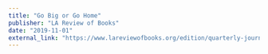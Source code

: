 ```yaml
---
title: "Go Big or Go Home"
publisher: "LA Review of Books"
date: "2019-11-01"
external_link: "https://www.lareviewofbooks.org/edition/quarterly-journal-no-21-epistolary-issue/#!"
---
```




